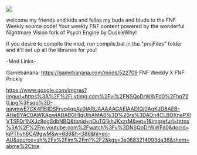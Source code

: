 ![](https://github.com/OrbyyOrbinaut/FNF-Weekly-Public/blob/main/projFiles/FNF%20Weekly%20Logo.png)

welcome my friends and kids and fellas my buds and bluds to the FNF Weekly source code!
Your weekly FNF content powered by the wonderful Nightmare Vision fork of Psych Engine by DuskieWhy!

If you desire to compile the mod, run compile.bat in the "projFiles" folder and it'll
set up all the libraries for you!

-Mod Links-

Gamebanana: https://gamebanana.com/mods/522709
FNF Weekly X FNF Prickly

https://www.google.com/imgres?imgurl=https%3A%2F%2Fi.ytimg.com%2Fvi%2FNSQoDrWWFd0%2Fhq720.jpg%3Fsqp%3D-oaymwE7CK4FEIIDSFryq4qpAy0IARUAAAAAGAElAADIQj0AgKJD8AEB-AHeBYAC0AWKAgwIABABGHIgUihAMA8%3D%26rs%3DAOn4CLBOXnePXlVTSFDr1NXJz8pgSdbNBQ&tbnid=nDuTG1khJKxzrM&vet=1&imgrefurl=https%3A%2F%2Fm.youtube.com%2Fwatch%3Fv%3DNSQoDrWWFd0&docid=kjPThyh6CA9gwM&w=686&h=386&hl=en-AU&source=sh%2Fx%2Fim%2Fm1%2F2&kgs=3a0683214093da36&shem=abme%2Ctrie
